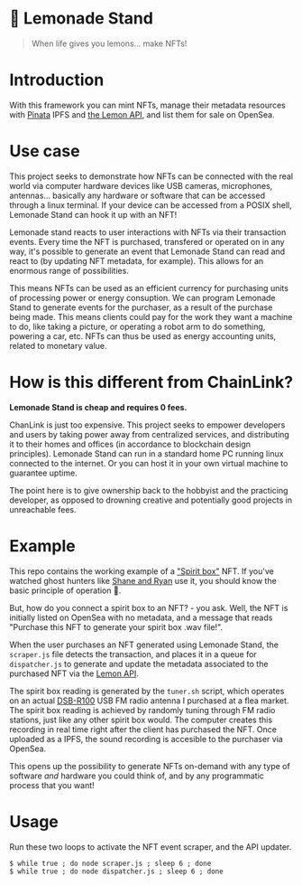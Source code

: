 # 🍋 Lemonade Stand

> When life gives you lemons... make NFTs!

# Introduction

With this framework you can mint NFTs, manage their metadata resources with [Pinata](https://pinata.cloud) IPFS and [the Lemon API](https://www.github.com/voscarmv/lemon_api), and list them for sale on OpenSea.

# Use case

This project seeks to demonstrate how NFTs can be connected with the real world via computer hardware devices like USB cameras, microphones, antennas... basically any hardware or software that can be accessed through a linux terminal. If your device can be accessed from a POSIX shell, Lemonade Stand can hook it up with an NFT!

Lemonade stand reacts to user interactions with NFTs via their transaction events. Every time the NFT is purchased, transfered or operated on in any way, it's possible to generate an event that Lemonade Stand can read and react to (by updating NFT metadata, for example). This allows for an enormous range of possibilities.

This means NFTs can be used as an efficient currency for purchasing units of processing power or energy consuption. We can program Lemonade Stand to generate events for the purchaser, as a result of the purchase being made. This means clients could pay for the work they want a machine to do, like taking a picture, or operating a robot arm to do something, powering a car, etc. NFTs can thus be used as energy accounting units, related to monetary value.

# How is this different from ChainLink?

**Lemonade Stand is cheap and requires 0 fees.**

ChanLink is just too expensive. This project seeks to empower developers and users by taking power away from centralized services, and distributing it to their homes and offices (in accordance to blockchain design principles). Lemonade Stand can run in a standard home PC running linux connected to the internet. Or you can host it in your own virtual machine to guarantee uptime.

The point here is to give ownership back to the hobbyist and the practicing developer, as opposed to drowning creative and potentially good projects in unreachable fees.

# Example

This repo contains the working example of a ["Spirit box"](https://www.youtube.com/watch?v=tQ3fKc17BIU) NFT. If you've watched ghost hunters like [Shane and Ryan](https://www.youtube.com/watch?v=XHXLbp7x3MM) use it, you should know the basic principle of operation 👻.

But, how do you connect a spirit box to an NFT? - you ask. Well, the NFT is initially listed on OpenSea with no metadata, and a message that reads "Purchase this NFT to generate your spirit box .wav file!".

When the user purchases an NFT generated using Lemonade Stand, the `scraper.js` file detects the transaction, and places it in a queue for `dispatcher.js` to generate and update the metadata associated to the purchased NFT via the [Lemon API](https://www.github.com/voscarmv/lemon_api).

The spirit box reading is generated by the `tuner.sh` script, which operates on an actual [DSB-R100](https://angerman.net/articles/radio/) USB FM radio antenna I purchased at a flea market. The spirit box reading is achieved by randomly tuning through FM radio stations, just like any other spirit box would. The computer creates this recording in real time right after the client has purchased the NFT. Once uploaded as a IPFS, the sound recording is accesible to the purchaser via OpenSea.

This opens up the possibility to generate NFTs on-demand with any type of software *and* hardware you could think of, and by any programmatic process that you want!

# Usage

Run these two loops to activate the NFT event scraper, and the API updater.

```
$ while true ; do node scraper.js ; sleep 6 ; done
$ while true ; do node dispatcher.js ; sleep 6 ; done
```
